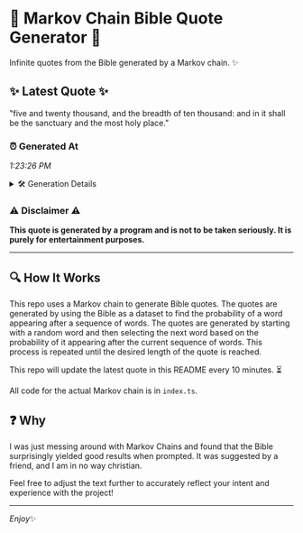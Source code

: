 # 📖 Markov Chain Bible Quote Generator 📖

Infinite quotes from the Bible generated by a Markov chain. ✨

## ✨ Latest Quote ✨
"five and twenty thousand, and the breadth of ten thousand: and in it shall be the sanctuary and the most holy place."

### ⏰ Generated At
*1:23:26 PM*

<details>
    <summary>🛠️ Generation Details</summary>
    <p>
        <strong>🌱 Seed:</strong> five<br>
        <strong>🔄 Iterations:</strong> 21<br>
        <strong>📜 Context History:</strong><br>[ five ]: and<br>[ five, and ]: twenty<br>[ five, and, twenty ]: thousand,<br>[ five, and, twenty, thousand, ]: and<br>[ five, and, twenty, thousand,, and ]: the<br>[ five, and, twenty, thousand,, and, the ]: breadth<br>[ and, twenty, thousand,, and, the, breadth ]: of<br>[ twenty, thousand,, and, the, breadth, of ]: ten<br>[ thousand,, and, the, breadth, of, ten ]: thousand:<br>[ and, the, breadth, of, ten, thousand: ]: and<br>[ the, breadth, of, ten, thousand:, and ]: in<br>[ breadth, of, ten, thousand:, and, in ]: it<br>[ of, ten, thousand:, and, in, it ]: shall<br>[ ten, thousand:, and, in, it, shall ]: be<br>[ thousand:, and, in, it, shall, be ]: the<br>[ and, in, it, shall, be, the ]: sanctuary<br>[ in, it, shall, be, the, sanctuary ]: and<br>[ it, shall, be, the, sanctuary, and ]: the<br>[ shall, be, the, sanctuary, and, the ]: most<br>[ be, the, sanctuary, and, the, most ]: holy<br>[ the, sanctuary, and, the, most, holy ]: place.<br>
    </p>
</details>

### ⚠️ Disclaimer ⚠️
**This quote is generated by a program and is not to be taken seriously. It is purely for entertainment purposes.**

---

## 🔍 How It Works

This repo uses a Markov chain to generate Bible quotes. The quotes are generated by using the Bible as a dataset to find the probability of a word appearing after a sequence of words. The quotes are generated by starting with a random word and then selecting the next word based on the probability of it appearing after the current sequence of words. This process is repeated until the desired length of the quote is reached.

This repo will update the latest quote in this README every 10 minutes. ⏳

All code for the actual Markov chain is in `index.ts`.

## ❓ Why

I was just messing around with Markov Chains and found that the Bible surprisingly yielded good results when prompted. 
It was suggested by a friend, and I am in no way christian.

Feel free to adjust the text further to accurately reflect your intent and experience with the project!

---

*Enjoy*✨
